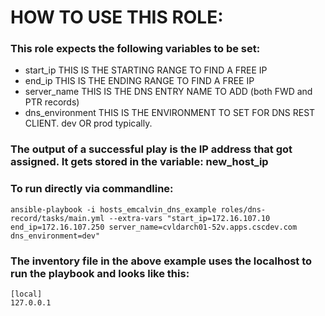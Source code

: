 # HOW TO USE THIS ROLE:

### This role expects the following variables to be set:
* start_ip	THIS IS THE STARTING RANGE TO FIND A FREE IP
* end_ip		THIS IS THE ENDING RANGE TO FIND A FREE IP
* server_name	THIS IS THE DNS ENTRY NAME TO ADD (both FWD and PTR records)
* dns_environment THIS IS THE ENVIRONMENT TO SET FOR DNS REST CLIENT. dev OR prod typically.
### The output of a successful play is the IP address that got assigned.  It gets stored in the variable: new_host_ip

### To run directly via commandline:
`ansible-playbook -i hosts_emcalvin_dns_example roles/dns-record/tasks/main.yml --extra-vars "start_ip=172.16.107.10 end_ip=172.16.107.250 server_name=cvldarch01-52v.apps.cscdev.com dns_environment=dev"`

### The inventory file in the above example uses the localhost to run the playbook and looks like this:
```
[local]
127.0.0.1
```
